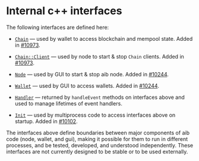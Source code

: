 # Internal c++ interfaces

The following interfaces are defined here:

* [`Chain`](chain.h) — used by wallet to access blockchain and mempool state. Added in [#10973](https://github.com/aib/aib/pull/10973).

* [`Chain::Client`](chain.h) — used by node to start & stop `Chain` clients. Added in [#10973](https://github.com/aib/aib/pull/10973).

* [`Node`](node.h) — used by GUI to start & stop aib node. Added in [#10244](https://github.com/aib/aib/pull/10244).

* [`Wallet`](wallet.h) — used by GUI to access wallets. Added in [#10244](https://github.com/aib/aib/pull/10244).

* [`Handler`](handler.h) — returned by `handleEvent` methods on interfaces above and used to manage lifetimes of event handlers.

* [`Init`](init.h) — used by multiprocess code to access interfaces above on startup. Added in [#10102](https://github.com/aib/aib/pull/10102).

The interfaces above define boundaries between major components of aib code (node, wallet, and gui), making it possible for them to run in different processes, and be tested, developed, and understood independently. These interfaces are not currently designed to be stable or to be used externally.
